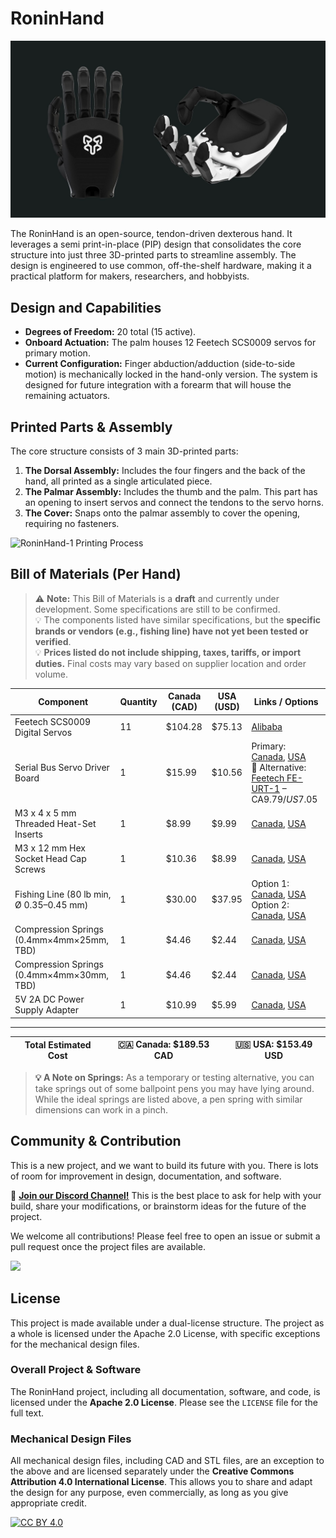 # RoninHand

![RoninHand Render](media/RH1_Render.jpg)

The RoninHand is an open-source, tendon-driven dexterous hand. It leverages a semi print-in-place (PIP) design that consolidates the core structure into just three 3D-printed parts to streamline assembly. The design is engineered to use common, off-the-shelf hardware, making it a practical platform for makers, researchers, and hobbyists.

## Design and Capabilities

*   **Degrees of Freedom:** 20 total (15 active).
*   **Onboard Actuation:** The palm houses 12 Feetech SCS0009 servos for primary motion.
*   **Current Configuration:** Finger abduction/adduction (side-to-side motion) is mechanically locked in the hand-only version. The system is designed for future integration with a forearm that will house the remaining actuators.

## Printed Parts & Assembly

The core structure consists of 3 main 3D-printed parts:

1.  **The Dorsal Assembly:** Includes the four fingers and the back of the hand, all printed as a single articulated piece.
2.  **The Palmar Assembly:** Includes the thumb and the palm. This part has an opening to insert servos and connect the tendons to the servo horns.
3.  **The Cover:** Snaps onto the palmar assembly to cover the opening, requiring no fasteners.

![RoninHand-1 Printing Process](media/RH1_3DP.gif)

## Bill of Materials (Per Hand)

> ⚠️ **Note:** This Bill of Materials is a **draft** and currently under development. Some specifications are still to be confirmed.  
> 💡 The components listed have similar specifications, but the **specific brands or vendors (e.g., fishing line) have not yet been tested or verified**.  
> 💡 **Prices listed do not include shipping, taxes, tariffs, or import duties.** Final costs may vary based on supplier location and order volume.

| **Component**                                           | **Quantity**     | **Canada (CAD)** | **USA (USD)** | **Links / Options** |
|---------------------------------------------------------|------------------|------------------|---------------|---------------------|
| Feetech SCS0009 Digital Servos                          | 11               | $104.28          | $75.13        | [Alibaba](https://www.alibaba.com/product-detail/Feetech-SCS0009-Digital-Servo-Core-Motor_1601132782119.html) |
| Serial Bus Servo Driver Board                           | 1                | $15.99           | $10.56        | Primary: [Canada](https://a.co/d/0MlaECV), [USA](https://a.co/d/gL7aJlg) <br> 🔁 Alternative: [Feetech FE-URT-1](https://www.alibaba.com/product-detail/Feetech-FE-URT-1-Multi-function_1600157148551.html) – CA$9.79 / US$7.05 |
| M3 x 4 x 5 mm Threaded Heat-Set Inserts                 | 1                | $8.99            | $9.99         | [Canada](https://a.co/d/2b9fAcn), [USA](https://a.co/d/ioDsj4n) |
| M3 x 12 mm Hex Socket Head Cap Screws                   | 1                | $10.36           | $8.99         | [Canada](https://a.co/d/2T5ncxA), [USA](https://a.co/d/d5m2FtP) |
| Fishing Line (80 lb min, Ø 0.35–0.45 mm)                | 1                | $30.00           | $37.95        | Option 1: [Canada](https://a.co/d/7zkHzXg), [USA](https://a.co/d/fsu0T7f) <br> Option 2: [Canada](https://a.co/d/fL8LNx7), [USA](https://a.co/d/8J0bi1C) |
| Compression Springs (0.4mm×4mm×25mm, TBD)               | 1                | $4.46            | $2.44         | [Canada](https://a.co/d/gh0GoGx), [USA](https://a.co/d/gZyBecZ) |
| Compression Springs (0.4mm×4mm×30mm, TBD)               | 1                | $4.46            | $2.44         | [Canada](https://a.co/d/7r5wzIo), [USA](https://a.co/d/5N2RI5o) |
| 5V 2A DC Power Supply Adapter                           | 1                | $10.99           | $5.99         | [Canada](https://a.co/d/jaY6SDO), [USA](https://a.co/d/4bJZZjK) |

---

| **Total Estimated Cost** | 🇨🇦 Canada: **$189.53 CAD** | 🇺🇸 USA: **$153.49 USD** |
|--------------------------|-----------------------------|--------------------------|

> **💡 A Note on Springs:** As a temporary or testing alternative, you can take springs out of some ballpoint pens you may have lying around. While the ideal springs are listed above, a pen spring with similar dimensions can work in a pinch.

## Community & Contribution

This is a new project, and we want to build its future with you. There is lots of room for improvement in design, documentation, and software.

💬 **[Join our Discord Channel!](https://discord.gg/pruFaV6f6D)**
This is the best place to ask for help with your build, share your modifications, or brainstorm ideas for the future of the project.

We welcome all contributions! Please feel free to open an issue or submit a pull request once the project files are available.

[![](https://img.shields.io/badge/Discord-Join%20Chat-7289DA?style=for-the-badge&logo=discord)](https://discord.gg/pruFaV6f6D)

## License

This project is made available under a dual-license structure. The project as a whole is licensed under the Apache 2.0 License, with specific exceptions for the mechanical design files.

### Overall Project & Software

The RoninHand project, including all documentation, software, and code, is licensed under the **Apache 2.0 License**. Please see the `LICENSE` file for the full text.

### Mechanical Design Files

All mechanical design files, including CAD and STL files, are an exception to the above and are licensed separately under the **Creative Commons Attribution 4.0 International License**. This allows you to share and adapt the design for any purpose, even commercially, as long as you give appropriate credit.

[![CC BY 4.0][cc-by-shield]][cc-by]

[cc-by]: http://creativecommons.org/licenses/by/4.0/
[cc-by-shield]: https://img.shields.io/badge/License-CC%20BY%204.0-lightgrey.svg